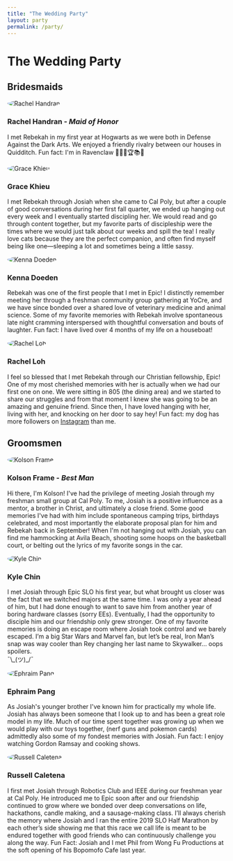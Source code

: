 ```yaml
---
title: "The Wedding Party"
layout: party
permalink: /party/
---
```


# The Wedding Party

## Bridesmaids

<div class="party-container">
    <div class="img-flex-container">
        <img class="img-flex" style="border-radius: 50%" src="../assets/images/rachelh.png" alt="Rachel Handran">
        <div style="flex: 3; min-width: 250px">
            <h3>Rachel Handran - <i>Maid of Honor</i></h3>
            <p>I met Rebekah in my first year at Hogwarts as we were both in Defense Against the Dark Arts. We enjoyed a friendly rivalry between our houses in Quidditch. Fun fact: I'm in Ravenclaw 💙🦅🏅🏆📚🏰</p>
        </div>
    </div>
    <div class="img-flex-container">
        <img class="img-flex" style="border-radius: 50%" src="../assets/images/grace.jfif" alt="Grace Khieu">
        <div style="flex: 3; min-width: 250px">
            <h3>Grace Khieu</h3>
            <p>I met Rebekah through Josiah when she came to Cal Poly, but after a couple of good conversations during her first fall quarter, we ended up hanging out every week and I eventually started discipling her. We would read and go through content together, but my favorite parts of discipleship were the times where we would just talk about our weeks and spill the tea! I really love cats because they are the perfect companion, and often find myself being like one—sleeping a lot and sometimes being a little sassy.</p>
        </div>
    </div>
    <div class="img-flex-container">
        <img class="img-flex" style="border-radius: 50%" src="../assets/images/kenna.jpg" alt="Kenna Doeden">
        <div style="flex: 3; min-width: 250px">
            <h3>Kenna Doeden</h3>
            <p>Rebekah was one of the first people that I met in Epic! I distinctly remember meeting her through a freshman community group gathering at YoCre, and we have since bonded over a shared love of veterinary medicine and animal science. Some of my favorite memories with Rebekah involve spontaneous late night cramming interspersed with thoughtful conversation and bouts of laughter. Fun fact: I have lived over 4 months of my life on a houseboat!</p>
        </div>
    </div>
    <div class="img-flex-container">
        <img class="img-flex" style="border-radius: 50%" src="../assets/images/rachel.jpg" alt="Rachel Loh">
        <div style="flex: 3; min-width: 250px">
            <h3>Rachel Loh</h3>
            <p>I feel so blessed that I met Rebekah through our Christian fellowship, Epic!  One of my most cherished memories with her is actually when we had our first one on one.  We were sitting in 805 (the dining area) and we started to share our struggles and from that moment I knew she was going to be an amazing and genuine friend.  Since then, I have loved hanging with her, living with her, and knocking on her door to say hey!  Fun fact: my dog has more followers on <a href="https://www.instagram.com/jameystagram/" target="_blank">Instagram</a> than me.
            </p>
        </div>
    </div>
</div>

## Groomsmen

<div class="party-container">
    <div class="img-flex-container">
        <img class="img-flex" style="border-radius: 50%" src="../assets/images/kolson.jfif" alt="Kolson Frame">
        <div style="flex: 3; min-width: 250px">
            <h3>Kolson Frame - <i>Best Man</i></h3>
            <p>Hi there, I'm Kolson! I've had the privilege of meeting Josiah through my freshman small group at Cal Poly. To me, Josiah is a positive influence as a mentor, a brother in Christ, and ultimately a close friend. Some good memories I've had with him include spontaneous camping trips, birthdays celebrated, and most importantly the elaborate proposal plan for him and Rebekah back in September! When I'm not hanging out with Josiah, you can find me hammocking at Avila Beach, shooting some hoops on the basketball court, or belting out the lyrics of my favorite songs in the car.
            </p>
        </div>
    </div>
    <div class="img-flex-container">
        <img class="img-flex" style="border-radius: 50%" src="../assets/images/kyle.jpg" alt="Kyle Chin">
        <div style="flex: 3; min-width: 250px">
            <h3>Kyle Chin</h3>
            <p>I met Josiah through Epic SLO his first year, but what brought us closer was the fact that we switched majors at the same time. I was only a year ahead of him, but I had done enough to want to save him from another year of boring hardware classes (sorry EEs). Eventually, I had the opportunity to disciple him and our friendship only grew stronger. One of my favorite memories is doing an escape room where Josiah took control and we barely escaped. I’m a big Star Wars and Marvel fan, but let’s be real, Iron Man’s snap was way cooler than Rey changing her last name to Skywalker… oops spoilers. <br>¯\_(ツ)_/¯
            </p>
        </div>
    </div>
    <div class="img-flex-container">
        <img class="img-flex" style="border-radius: 50%" src="../assets/images/ephraim.jpg" alt="Ephraim Pang">
        <div style="flex: 3; min-width: 250px">
            <h3>Ephraim Pang</h3>
            <p>As Josiah's younger brother I've known him for practically my whole life. Josiah has always been someone that I look up to and has been a great role model in my life. Much of our time spent together was growing up when we would play with our toys together, (nerf guns and pokemon cards) admittedly also some of my fondest memories with Josiah. Fun fact: I enjoy watching Gordon Ramsay and cooking shows.
            </p>
        </div>
    </div>
    <div class="img-flex-container">
        <img class="img-flex" style="border-radius: 50%" src="../assets/images/russell.jpg" alt="Russell Caletena">
        <div style="flex: 3; min-width: 250px">
            <h3>Russell Caletena</h3>
            <p>I first met Josiah through Robotics Club and IEEE during our freshman year at Cal Poly. He introduced me to Epic soon after and our friendship continued to grow where we bonded over deep conversations on life, hackathons, candle making, and a sausage-making class. I’ll always cherish the memory where Josiah and I ran the entire 2019 SLO Half Marathon by each other’s side showing me that this race we call life is meant to be endured together with good friends who can continuously challenge you along the way. Fun Fact: Josiah and I met Phil from Wong Fu Productions at the soft opening of his Bopomofo Cafe last year.
            </p>
        </div>
    </div>
</div>